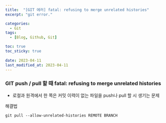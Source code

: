 ```yaml
---
title:  "[GIT 에러] fatal: refusing to merge unrelated histories"
excerpt: "git error."

categories:
  - Git
tags:
  - [Blog, Github, Git]

toc: true
toc_sticky: true
 
date: 2023-04-11
last_modified_at: 2023-04-11
---
```

### GIT push / pull 할 때 ****fatal: refusing to merge unrelated histories****

-   로컬과 원격에서 한 쪽은 커밋 이력이 없는 파일을 push나 pull 할 시 생기는 문제

해결법

```
git pull --allow-unrelated-histories REMOTE BRANCH
```